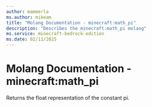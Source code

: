 ```yaml
---
author: mammerla
ms.author: mikeam
title: "Molang Documentation - minecraft:math_pi"
description: "Describes the minecraft:math_pi molang"
ms.service: minecraft-bedrock-edition
ms.date: 02/11/2025 
---
```


# Molang Documentation - minecraft:math_pi

Returns the float representation of the constant pi.

